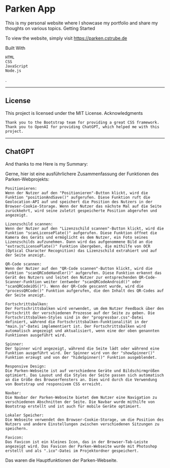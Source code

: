 # Parken App

This is my personal website where I showcase my portfolio and share my thoughts on various topics.
Getting Started

To view the website, simply visit <https://parken.cstrube.de>

Built With

    HTML
    CSS
    JavaScript
    Node.js
.
___

## License

This project is licensed under the MIT License.
Acknowledgments

    Thank you to the Bootstrap team for providing a great CSS framework.
    Thank you to OpenAI for providing ChatGPT, which helped me with this project.

___
## ChatGPT

And thanks to me Here is my Summary:

Gerne, hier ist eine ausführlichere Zusammenfassung der Funktionen des Parken-Webprojekts:

    Positionieren:
    Wenn der Nutzer auf den "Positionieren"-Button klickt, wird die Funktion "positionAndSave()" aufgerufen. Diese Funktion ruft die Geolocation-API auf und speichert die Position des Nutzers in der Browser-Cookie-Storage. Wenn der Nutzer das nächste Mal auf die Seite zurückkehrt, wird seine zuletzt gespeicherte Position abgerufen und angezeigt.

    Lizenzschild scannen:
    Wenn der Nutzer auf den "Lizenzschild scannen"-Button klickt, wird die Funktion "scanLicensePlate()" aufgerufen. Diese Funktion öffnet die Kamera des Geräts und ermöglicht es dem Nutzer, ein Foto seines Lizenzschilds aufzunehmen. Dann wird das aufgenommene Bild an die "extractLicensePlate()" Funktion übergeben, die mithilfe von OCR (Optical Character Recognition) das Lizenzschild extrahiert und auf der Seite anzeigt.

    QR-Code scannen:
    Wenn der Nutzer auf den "QR-Code scannen"-Button klickt, wird die Funktion "scanQRCodeHandler()" aufgerufen. Diese Funktion erkennt das Gerät des Nutzers und leitet den Nutzer zur entsprechenden QR-Code-Scanner-Funktion weiter (entweder "scanQRCodeAndroid()" oder "scanQRCodeiOS()"). Wenn der QR-Code gescannt wurde, wird die "processQRCode()" Funktion aufgerufen, die den Inhalt des QR-Codes auf der Seite anzeigt.

    Fortschrittsbalken:
    Der Fortschrittsbalken wird verwendet, um dem Nutzer Feedback über den Fortschritt der verschiedenen Prozesse auf der Seite zu geben. Die Fortschrittsbalken-Styles sind in der "progressbar.css"-Datei definiert, während die Fortschrittsbalken-Funktionalität in der "main.js"-Datei implementiert ist. Der Fortschrittsbalken wird automatisch angezeigt und aktualisiert, wenn eine der oben genannten Funktionen ausgeführt wird.

    Spinner:
    Der Spinner wird angezeigt, während die Seite lädt oder während eine Funktion ausgeführt wird. Der Spinner wird von der "showSpinner()" Funktion erzeugt und von der "hideSpinner()" Funktion ausgeblendet.

    Responsive Design:
    Die Parken-Webseite ist auf verschiedene Geräte und Bildschirmgrößen optimiert. Das Layout und die Styles der Seite passen sich automatisch an die Größe des Browserfensters an. Dies wird durch die Verwendung von Bootstrap und responsivem CSS erreicht.

    Navbar:
    Die Navbar der Parken-Webseite bietet dem Nutzer eine Navigation zu verschiedenen Abschnitten der Seite. Die Navbar wurde mithilfe von Bootstrap erstellt und ist auch für mobile Geräte optimiert.

    Lokaler Speicher:
    Die Webseite verwendet den Browser-Cookie-Storage, um die Position des Nutzers und andere Einstellungen zwischen verschiedenen Sitzungen zu speichern.

    Favicon:
    Das Favicon ist ein kleines Icon, das in der Browser-Tab-Leiste angezeigt wird. Das Favicon der Parken-Webseite wurde mit Photoshop erstellt und als ".ico"-Datei im Projektordner gespeichert.

Das waren die Hauptfunktionen der Parken-Webseite.